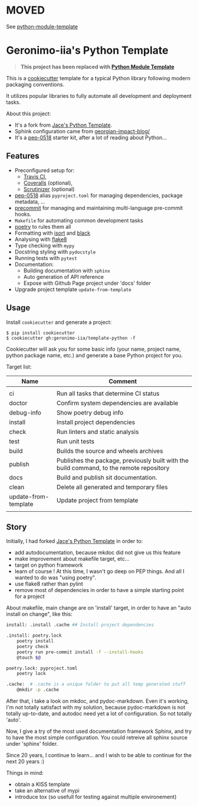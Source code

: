 # MOVED

See [python-module-template](https://github.com/geronimo-iia/python-module-template)



# Geronimo-iia's Python Template

> **This project has been replaced with [Python Module Template](https://github.com/geronimo-iia/python-module-template)**


This is a [cookiecutter](https://github.com/cookiecutter/cookiecutter) template for a typical Python library following modern packaging conventions.

It utilizes popular libraries to fully automate all development and deployment tasks.

About this project:
* It's a fork from [Jace's Python Template](https://github.com/jacebrowning/template-python).
* Sphink configuration came from [georgian-impact-blog/](https://medium.com/georgian-impact-blog/python-tooling-makes-a-project-tick-181d567eea44)
* It's a [pep-0518](https://www.python.org/dev/peps/pep-0518/) starter kit, after a lot of reading about Python...



## Features

* Preconfigured setup for:
  * [Travis CI](https://travis-ci.org/),
  * [Coveralls](https://coveralls.io/) (optional),
  * [Scrutinizer](https://scrutinizer-ci.com/) (optional)
* [pep-0518](https://www.python.org/dev/peps/pep-0518/) alias `pyproject.toml` for managing dependencies, package metadata, ...
* [precommit](https://pre-commit.com/) for managing and maintaining multi-language pre-commit hooks.
* `Makefile` for automating common development tasks
* [poetry](https://python-poetry.org/) to rules them all
* Formatting with [isort]() and [black]()
* Analysing with [flake8]()
* Type checking with `mypy`
* Docstring styling with `pydocstyle`
* Running tests with `pytest`
* Documentation:
  * Building documentation with `sphinx`
  * Auto generation of API reference
  * Expose with Github Page project under 'docs' folder
* Upgrade project template `update-from-template`


## Usage

Install `cookiecutter` and generate a project:

```
$ pip install cookiecutter
$ cookiecutter gh:geronimo-iia/template-python -f
```

Cookiecutter will ask you for some basic info (your name, project name, python package name, etc.) and generate a base Python project for you.

Target list:

| Name                 | Comment                                                                                  |
| -------------------- | ---------------------------------------------------------------------------------------- |
|                      |                                                                                          |
| ci                   | Run all tasks that determine CI status                                                   |
| doctor               | Confirm system dependencies are available                                                |
| debug-info           | Show poetry debug info                                                                   |
| install              | Install project dependencies                                                             |
| check                | Run linters and static analysis                                                          |
| test                 | Run unit tests                                                                           |
| build                | Builds the source and wheels archives                                                    |
| publish              | Publishes the package, previously built with the build command, to the remote repository |
| docs                 | Build and publish sit documentation.                                                     |
| clean                | Delete all generated and temporary files                                                 |
| update-from-template | Update project from template                                                             |
|                      |                                                                                          |

## Story

Initially, I had forked [Jace's Python Template](https://github.com/jacebrowning/template-python) in order to:
- add autodocumentation, because mkdoc did not give us this feature
- make improvement about makefile target, etc...
- target on python framework
- learn of course ! At this time, I wasn't go deep on PEP things. And all I wanted to do was "using poetry".
- use flake8 rather than pylint
- remove most of dependencies in order to have a simple starting point for a project

About makefile, main change are on 'install' target, in order to have an "auto install on change", like this:

```bash
install: .install .cache ## Install project dependencies

.install: poetry.lock
	poetry install
	poetry check
	poetry run pre-commit install -f --install-hooks
	@touch $@

poetry.lock: pyproject.toml
	poetry lock

.cache:  # .cache is a unique folder to put all temp generated stuff
	@mkdir -p .cache

```

After that, i take a look on mkdoc, and pydoc-markdown.
Even it's working, I'm not totally satisfact with my solution, because pydoc-markdown is not totally up-to-date,
and autodoc need yet a lot of configuration. So not totally 'auto'.

Now, I give a try of the most used documentation framework Sphinx, and try to have the most simple configuration.
You could retreive all sphinx source under 'sphinx' folder.

Since 20 years, I continue to learn... and I wish to be able to continue for the next 20 years :)

Things in mind:

- obtain a KISS template
- take an alternative of mypi
- introduce tox (so usefull for testing against multiple environement)
